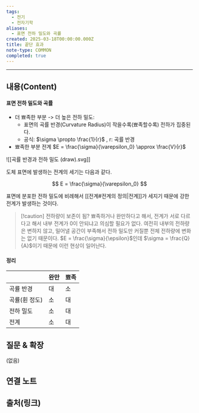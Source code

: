 ```yaml
---
tags:
  - 전기
  - 전자기학
aliases:
  - 표면 전하 밀도와 곡률
created: 2025-03-18T00:00:00.000Z
title: 끝단 효과
note-type: COMMON
completed: true
---
```


---

## 내용(Content)

#### 표면 전하 밀도와 곡률

- 더 뾰족한 부분 -> 더 높은 전하 밀도:
	- 표면의 곡률 반경(Curvature Radius)이 작을수록(뾰족할수록) 전하가 집중된다.
	- 공식: $\sigma \propto \frac{1}{r}$ , r: 곡률 반경
- 뾰족한 부분 전계 $E = \frac{\sigma}{\varepsilon_0} \approx \frac{V}{r}$

![[곡률 반경과 전하 밀도 (draw).svg]]

도체 표면에 발생하는 전계의 세기는 다음과 같다.

$$
E = \frac{\sigma}{\varepsilon_0}
$$

표면에 분포한 전하 밀도에 비례해서 [[전계#전계의 정의|전계]]가 세지기 때문에 강한 전계가 발생하는 것이다.

>[!caution] 전하량이 보존이 됨?
>뾰족하거나 완만하다고 해서, 전계가 서로 다르다고 해서 내부 전계가 0이 안되냐고 의심할 필요가 없다. 여전히 내부의 전하량은 변하지 않고, 밀어낼 공간이 부족해서 전하 밀도만 커질뿐 전체 전하량에 변화는 없기 때문이다. $E = \frac{\sigma}{\epsilon}$인데 $\sigma = \frac{Q}{A}$이기 때문에 이런 현상이 일어난다.


#### 정리

|          | 완만  | 뾰족  |
| -------- | --- | --- |
| 곡률 반경    | 대   | 소   |
| 곡률(휜 정도) | 소   | 대   |
| 전하 밀도    | 소   | 대   |
| 전계       | 소   | 대   |

## 질문 & 확장

(없음)

## 연결 노트

## 출처(링크)





